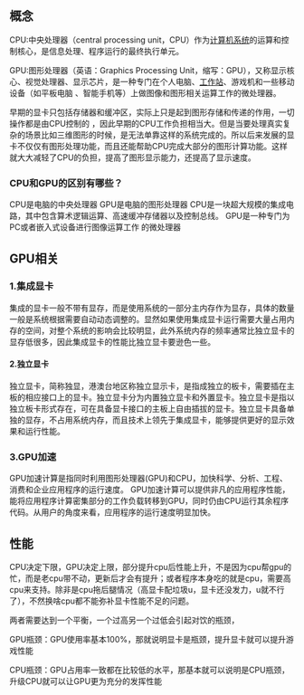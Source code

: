 ## 概念

CPU:中央处理器（central processing unit，CPU）作为[计算机系统](https://so.csdn.net/so/search?q=计算机系统&spm=1001.2101.3001.7020)的运算和控制核心，是信息处理、程序运行的最终执行单元。

GPU:图形处理器（英语：Graphics Processing Unit，缩写：GPU），又称显示核心、视觉处理器、显示芯片，是一种专门在个人电脑、[工作站](https://so.csdn.net/so/search?q=工作站&spm=1001.2101.3001.7020)、游戏机和一些移动设备（如平板电脑 、智能手机等）上做图像和图形相关运算工作的微处理器。

早期的显卡只包括存储器和缓冲区，实际上只是起到图形存储和传递的作用，一切操作都是由CPU控制的 ，因此早期的CPU工作负担相当大。但是当要处理真实复杂的场景比如三维图形的时候，是无法单靠这样的系统完成的。所以后来发展的显卡不仅仅有图形处理功能，而且还能帮助CPU完成大部分的图形计算功能。这样就大大减轻了CPU的负担，提高了图形显示能力，还提高了显示速度。

### CPU和GPU的区别有哪些？

CPU是电脑的中央处理器
GPU是电脑的图形处理器
CPU是一块超大规模的集成电路，其中包含算术逻辑运算、高速缓冲存储器以及控制总线。
GPU是一种专门为PC或者嵌入式设备进行图像运算工作 的微处理器

## GPU相关

### 1.集成显卡

集成的显卡一般不带有显存，而是使用系统的一部分主内存作为显存，具体的数量一般是系统根据需要自动动态调整的。显然如果使用集成显卡运行需要大量占用内存的空间，对整个系统的影响会比较明显，此外系统内存的频率通常比独立显卡的显存低很多，因此集成显卡的性能比独立显卡要逊色一些。

#### 2.独立显卡

独立显卡，简称独显，港澳台地区称独立显示卡，是指成独立的板卡，需要插在主板的相应接口上的显卡。独立显卡分为内置独立显卡和外置显卡。独立显卡是指以独立板卡形式存在，可在具备显卡接口的主板上自由插拔的显卡。独立显卡具备单独的显存，不占用系统内存，而且技术上领先于集成显卡，能够提供更好的显示效果和运行性能。

### 3.GPU加速

GPU加速计算是指同时利用图形处理器(GPU)和CPU，加快科学、分析、工程、消费和企业应用程序的运行速度。
GPU加速计算可以提供非凡的应用程序性能，能将应用程序计算密集部分的工作负载转移到GPU，同时仍由CPU运行其余程序代码。从用户的角度来看，应用程序的运行速度明显加快。

## 性能

CPU决定下限，GPU决定上限，部分提升cpu后性能上升，不是因为cpu帮gpu的忙，而是老cpu带不动，更新后才会有提升；或者程序本身吃的就是cpu，需要高cpu来支持。除非是cpu拖后腿情况（高显卡配垃圾u，显卡还没发力，u就不行了），不然换啥cpu都不能弥补显卡性能不足的问题。

两者需要达到一个平衡，一个过高另一个过低会引起对饮的瓶颈，

GPU瓶颈：GPU使用率基本100%，那就说明显卡是瓶颈，提升显卡就可以提升游戏性能

CPU瓶颈：GPU占用率一致都在比较低的水平，那基本就可以说明是CPU瓶颈，升级CPU就可以让GPU更为充分的发挥性能